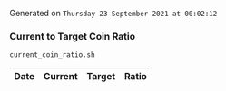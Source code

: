 Generated on `Thursday 23-September-2021 at 00:02:12`

### Current to Target Coin Ratio
`current_coin_ratio.sh`

Date|Current|Target|Ratio
---|---|---|---
